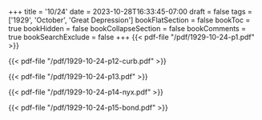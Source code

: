 +++
title = '10/24'
date = 2023-10-28T16:33:45-07:00
draft = false
tags = ['1929', 'October', 'Great Depression']
bookFlatSection = false
bookToc = true
bookHidden = false
bookCollapseSection = false
bookComments = true
bookSearchExclude = false
+++
{{< pdf-file "/pdf/1929-10-24-p1.pdf" >}}

{{< pdf-file "/pdf/1929-10-24-p12-curb.pdf" >}}

{{< pdf-file "/pdf/1929-10-24-p13.pdf" >}}

{{< pdf-file "/pdf/1929-10-24-p14-nyx.pdf" >}}

{{< pdf-file "/pdf/1929-10-24-p15-bond.pdf" >}}